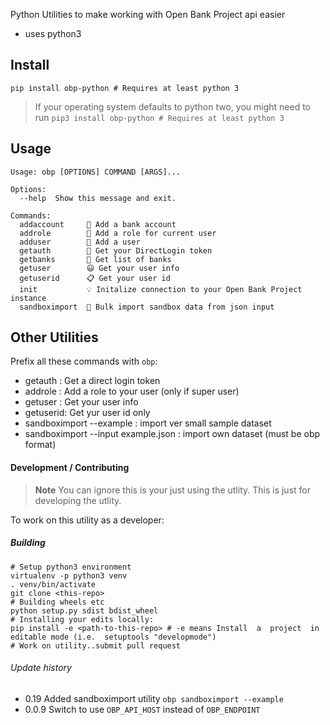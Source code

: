 Python Utilities to make working with Open Bank Project api easier

- uses python3

## Install

```
pip install obp-python # Requires at least python 3
```

> If your operating system defaults to python two, you might need to run 
  `pip3 install obp-python # Requires at least python 3` 

## Usage
```
Usage: obp [OPTIONS] COMMAND [ARGS]...

Options:
  --help  Show this message and exit.

Commands:
  addaccount     📁 Add a bank account
  addrole        🚧 Add a role for current user
  adduser        📝 Add a user
  getauth        🔑 Get your DirectLogin token
  getbanks       🏦 Get list of banks
  getuser        😃 Get your user info
  getuserid      📋 Get your user id
  init           💡 Initalize connection to your Open Bank Project instance
  sandboximport  🚜 Bulk import sandbox data from json input
```


## Other Utilities
Prefix all these commands with `obp`:

- getauth : Get a direct login token
- addrole : Add a role to your user (only if super user)
- getuser : Get your user info
- getuserid: Get yur user id only
- sandboximport --example : import ver small sample dataset
- sandboximport --input example.json : import own dataset (must be obp format)


#### Development / Contributing

> **Note** You can ignore this is your just using the utlity. This is 
just for developing the utlity.

To work on this utility as a developer:
##### Building 

```
# Setup python3 environment
virtualenv -p python3 venv
. venv/bin/activate
git clone <this-repo>
# Building wheels etc
python setup.py sdist bdist_wheel
# Installing your edits locally:
pip install -e <path-to-this-repo> # -e means Install  a  project  in editable mode (i.e.  setuptools "developmode")
# Work on utility..submit pull request 

```
###### Update history

- 0.19 Added sandboximport utility `obp sandboximport --example`
- 0.0.9
Switch to use `OBP_API_HOST` instead of `OBP_ENDPOINT`
